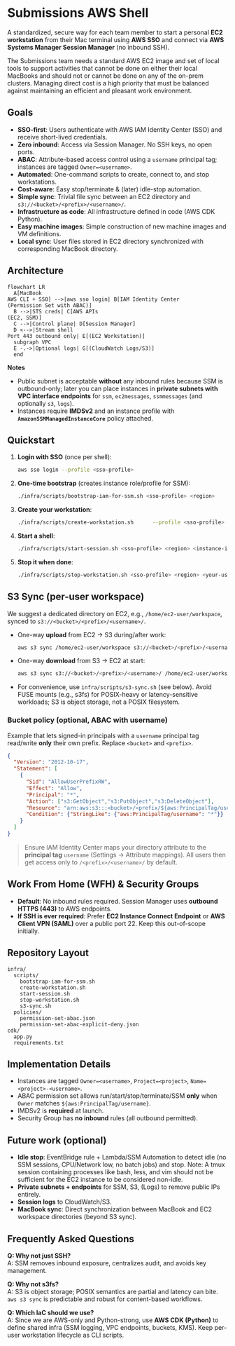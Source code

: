 
# Submissions AWS Shell

A standardized, secure way for each team member to start a personal **EC2 workstation** from their Mac terminal using **AWS SSO** and connect via **AWS Systems Manager Session Manager** (no inbound SSH).

The Submissions team needs a standard AWS EC2 image and set of local tools to support activities that cannot be done on either their local MacBooks and should not or cannot be done on any of the on-prem clusters. Managing direct cost is a high priority that must be balanced against maintaining an efficient and pleasant work environment.

## Goals
- **SSO-first**: Users authenticate with AWS IAM Identity Center (SSO) and receive short-lived credentials.
- **Zero inbound**: Access via Session Manager. No SSH keys, no open ports.
- **ABAC**: Attribute-based access control using a `username` principal tag; instances are tagged `Owner=<username>`.
- **Automated**: One-command scripts to create, connect to, and stop workstations.
- **Cost-aware**: Easy stop/terminate & (later) idle-stop automation.
- **Simple sync**: Trivial file sync between an EC2 directory and `s3://<bucket>/<prefix>/<username>/`.
- **Infrastructure as code**: All infrastructure defined in code (AWS CDK Python).
- **Easy machine images**: Simple construction of new machine images and VM definitions.
- **Local sync**: User files stored in EC2 directory synchronized with corresponding MacBook directory.

## Architecture
```mermaid
flowchart LR
  A[MacBook
AWS CLI + SSO] -->|aws sso login| B[IAM Identity Center
(Permission Set with ABAC)]
  B -->|STS creds| C[AWS APIs
(EC2, SSM)]
  C -->|Control plane| D[Session Manager]
  D <-->|Stream shell
Port 443 outbound only| E[(EC2 Workstation)]
  subgraph VPC
  E -.->|Optional logs| G[(CloudWatch Logs/S3)]
  end
```

**Notes**
- Public subnet is acceptable **without** any inbound rules because SSM is outbound-only; later you can place instances in **private subnets with VPC interface endpoints** for `ssm`, `ec2messages`, `ssmmessages` (and optionally `s3`, `logs`).
- Instances require **IMDSv2** and an instance profile with **`AmazonSSMManagedInstanceCore`** policy attached.

## Quickstart
1. **Login with SSO** (once per shell):
   ```bash
   aws sso login --profile <sso-profile>
   ```
2. **One-time bootstrap** (creates instance role/profile for SSM):
   ```bash
   ./infra/scripts/bootstrap-iam-for-ssm.sh <sso-profile> <region>
   ```
3. **Create your workstation**:
   ```bash
   ./infra/scripts/create-workstation.sh      --profile <sso-profile> --region <region>      --username <your-username> --project bio-ws      --instance-type t3.small --arch x86_64 --volume-gb 50
   ```
4. **Start a shell**:
   ```bash
   ./infra/scripts/start-session.sh <sso-profile> <region> <instance-id>
   ```
5. **Stop it when done**:
   ```bash
   ./infra/scripts/stop-workstation.sh <sso-profile> <region> <your-username> [project]
   ```

## S3 Sync (per-user workspace)
We suggest a dedicated directory on EC2, e.g., `/home/ec2-user/workspace`, synced to `s3://<bucket>/<prefix>/<username>/`.

- One-way **upload** from EC2 → S3 during/after work:
  ```bash
  aws s3 sync /home/ec2-user/workspace s3://<bucket>/<prefix>/<username>/ --delete
  ```
- One-way **download** from S3 → EC2 at start:
  ```bash
  aws s3 sync s3://<bucket>/<prefix>/<username>/ /home/ec2-user/workspace
  ```
- For convenience, use `infra/scripts/s3-sync.sh` (see below). Avoid FUSE mounts (e.g., s3fs) for POSIX-heavy or latency-sensitive workloads; S3 is object storage, not a POSIX filesystem.

### Bucket policy (optional, ABAC with username)
Example that lets signed-in principals with a `username` principal tag read/write **only** their own prefix. Replace `<bucket>` and `<prefix>`.
```json
{
  "Version": "2012-10-17",
  "Statement": [
    {
      "Sid": "AllowUserPrefixRW",
      "Effect": "Allow",
      "Principal": "*",
      "Action": ["s3:GetObject","s3:PutObject","s3:DeleteObject"],
      "Resource": "arn:aws:s3:::<bucket>/<prefix/${aws:PrincipalTag/username}>/*",
      "Condition": {"StringLike": {"aws:PrincipalTag/username": "*"}}
    }
  ]
}
```
> Ensure IAM Identity Center maps your directory attribute to the **principal tag** `username` (Settings → Attribute mappings). All users then get access only to `/<prefix>/<username>/` by default.

## Work From Home (WFH) & Security Groups
- **Default**: No inbound rules required. Session Manager uses **outbound HTTPS (443)** to AWS endpoints.
- **If SSH is ever required**: Prefer **EC2 Instance Connect Endpoint** or **AWS Client VPN (SAML)** over a public port 22. Keep this out-of-scope initially.

## Repository Layout
```
infra/
  scripts/
    bootstrap-iam-for-ssm.sh
    create-workstation.sh
    start-session.sh
    stop-workstation.sh
    s3-sync.sh
  policies/
    permission-set-abac.json
    permission-set-abac-explicit-deny.json
cdk/
  app.py
  requirements.txt
```

## Implementation Details
- Instances are tagged `Owner=<username>`, `Project=<project>`, `Name=<project>-<username>`.
- ABAC permission set allows run/start/stop/terminate/SSM **only** when `Owner` matches `${aws:PrincipalTag/username}`.
- IMDSv2 is **required** at launch.
- Security Group has **no inbound** rules (all outbound permitted).

## Future work (optional)
- **Idle stop**: EventBridge rule + Lambda/SSM Automation to detect idle (no SSM sessions, CPU/Network low, no batch jobs) and stop. Note: A tmux session containing processes like bash, less, and vim should not be sufficient for the EC2 instance to be considered non-idle.
- **Private subnets + endpoints** for SSM, S3, (Logs) to remove public IPs entirely.
- **Session logs** to CloudWatch/S3.
- **MacBook sync**: Direct synchronization between MacBook and EC2 workspace directories (beyond S3 sync).

## Frequently Asked Questions
**Q: Why not just SSH?**  
A: SSM removes inbound exposure, centralizes audit, and avoids key management.

**Q: Why not s3fs?**  
A: S3 is object storage; POSIX semantics are partial and latency can bite. `aws s3 sync` is predictable and robust for content-based workflows.

**Q: Which IaC should we use?**  
A: Since we are AWS-only and Python-strong, use **AWS CDK (Python)** to define shared infra (SSM logging, VPC endpoints, buckets, KMS). Keep per-user workstation lifecycle as CLI scripts.
